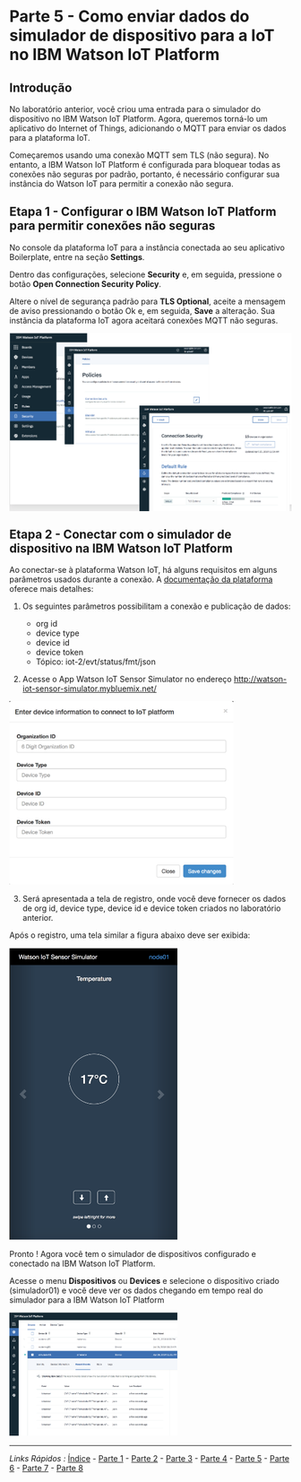# Parte 5 - Como enviar dados do simulador de dispositivo para a IoT no IBM Watson IoT Platform

## Introdução

No laboratório anterior, você criou uma entrada para o simulador do dispositivo no IBM Watson IoT Platform.
Agora, queremos torná-lo um aplicativo do Internet of Things, adicionando o MQTT para enviar os dados para a plataforma IoT.

Começaremos usando uma conexão MQTT sem TLS (não segura). No entanto, a IBM Watson IoT Platform é configurada para bloquear todas as conexões não seguras por padrão, portanto, é necessário configurar sua instância do Watson IoT para permitir a conexão não segura.

## Etapa 1 - Configurar o IBM Watson IoT Platform para permitir conexões não seguras

No console da plataforma IoT para a instância conectada ao seu aplicativo Boilerplate, entre na seção **Settings**.

Dentro das configurações, selecione **Security** e, em seguida, pressione o botão **Open Connection Security Policy**. 

Altere o nível de segurança padrão para **TLS Optional**, aceite a mensagem de aviso pressionando o botão Ok e, em seguida, **Save** a alteração. Sua instância da plataforma IoT agora aceitará conexões MQTT não seguras.

<img align="center" src="https://github.com/cesariojr/iotmeetup/blob/master/content/security.png" width="600">

## Etapa 2 - Conectar com o simulador de dispositivo na IBM Watson IoT Platform

Ao conectar-se à plataforma Watson IoT, há alguns requisitos em alguns parâmetros usados durante a conexão.
A [documentação da plataforma](https://console.bluemix.net/docs/services/IoT/reference/security/connect_devices_apps_gw.html#connect_devices_apps_gw) oferece mais detalhes:

1. Os seguintes parâmetros possibilitam a conexão e publicação de dados:
   - org id
   - device type
   - device id
   - device token
   - Tópico: iot-2/evt/status/fmt/json
   
  
2. Acesse o App Watson IoT Sensor Simulator no endereço http://watson-iot-sensor-simulator.mybluemix.net/

<img src="https://github.com/cesariojr/iotmeetup/blob/master/content/iotsim.png" width="400">

3. Será apresentada a tela de registro, onde você deve fornecer os dados de org id, device type, device id e device token criados no laboratório anterior.

Após o registro, uma tela similar a figura abaixo deve ser exibida:

<img src="https://github.com/cesariojr/iotmeetup/blob/master/content/devicesim.png" width="300">

Pronto ! Agora você tem o simulador de dispositivos configurado e conectado na IBM Watson IoT Platform.

Acesse o menu **Dispositivos** ou **Devices** e selecione o dispositivo criado (simulador01) e você deve ver os dados chegando em tempo real do simulador para a IBM Watson IoT Platform

<img src="https://github.com/cesariojr/iotmeetup/blob/master/content/json.png" width="300">

***
*Links Rápidos :*
[Índice](https://github.com/cesariojr/iotmeetup/) - [Parte 1](/content/intro.md) - [Parte 2](/content/prereq.md) - [Parte 3](/content/boilerplate.md) - [Parte 4](/content/platform.md) - [Parte 5](/content/device.md) - [Parte 6](/content/view.md) - [Parte 7](/content/nodered.md) - [Parte 8](/content/next.md)

